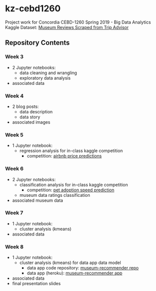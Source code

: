 # kz-cebd1260
Project work for Concordia CEBD-1260 Spring 2019 - Big Data Analytics\
Kaggle Dataset: [Museum Reviews Scraped from Trip Advisor](https://www.kaggle.com/annecool37/museum-data)

## Repository Contents
### Week 3
- 2 Jupyter notebooks:
  - data cleaning and wrangling
  - exploratory data analysis
- associated data

### Week 4
- 2 blog posts:
  - data description
  - data story
- associated images

### Week 5
- 1 Jupyter notebook:
  - regression analysis for in-class kaggle competition
    - competition: [airbnb price predictions](https://www.kaggle.com/c/cebd-1260-spring-2019-regression)

### Week 6
- 2 Jupyter notebooks:
  - classification analysis for in-class kaggle competition
      - competition: [pet adoption speed prediction](https://www.kaggle.com/c/cebd-1260-spring-2019-classification)
   - museum data ratings classification
 - associated museum data
 
 ### Week 7
- 1 Jupyter notebook:
  - cluster analysis (kmeans)
- associated data

 ### Week 8
- 1 Jupyter notebook:
  - cluster analysis (kmeans) for data app data model
    - data app code repository: [museum-recommender repo](https://github.com/kzernask/museum_recommender)
    - data app (heroku): [museum-recommender app](https://museum-recommender.herokuapp.com/)
- associated data
- final presentation slides
